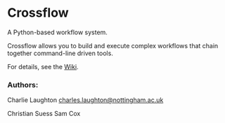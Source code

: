 # Crossflow

A Python-based workflow system.

Crossflow allows you to build and execute complex workflows that chain together 
command-line driven tools.

For details, see the [Wiki](https://bitbucket.org/claughton/crossflow/wiki/Home).

### Authors:

Charlie Laughton [charles.laughton@nottingham.ac.uk](mailto:charles.laughton@nottingham.ac.uk)

Christian Suess
Sam Cox
